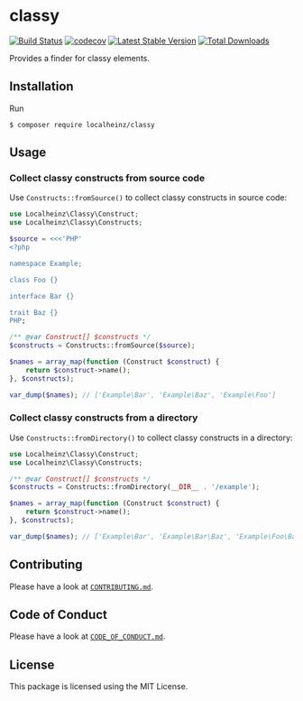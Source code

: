 # classy

[![Build Status](https://travis-ci.org/localheinz/classy.svg?branch=master)](https://travis-ci.org/localheinz/classy)
[![codecov](https://codecov.io/gh/localheinz/classy/branch/master/graph/badge.svg)](https://codecov.io/gh/localheinz/classy)
[![Latest Stable Version](https://poser.pugx.org/localheinz/classy/v/stable)](https://packagist.org/packages/localheinz/classy)
[![Total Downloads](https://poser.pugx.org/localheinz/classy/downloads)](https://packagist.org/packages/localheinz/classy)

Provides a finder for classy elements.

## Installation

Run

```
$ composer require localheinz/classy
```


## Usage

### Collect classy constructs from source code

Use `Constructs::fromSource()` to collect classy constructs in source code:

```php
use Localheinz\Classy\Construct;
use Localheinz\Classy\Constructs;

$source = <<<'PHP'
<?php

namespace Example;

class Foo {}

interface Bar {}

trait Baz {}
PHP;

/** @var Construct[] $constructs */
$constructs = Constructs::fromSource($source);

$names = array_map(function (Construct $construct) {
    return $construct->name();
}, $constructs);

var_dump($names); // ['Example\Bar', 'Example\Baz', 'Example\Foo']
```

### Collect classy constructs from a directory

Use `Constructs::fromDirectory()` to collect classy constructs in a directory:

```php
use Localheinz\Classy\Construct;
use Localheinz\Classy\Constructs;

/** @var Construct[] $constructs */
$constructs = Constructs::fromDirectory(__DIR__ . '/example');

$names = array_map(function (Construct $construct) {
    return $construct->name();
}, $constructs);

var_dump($names); // ['Example\Bar', 'Example\Bar\Baz', 'Example\Foo\Bar\Baz']
```

## Contributing

Please have a look at [`CONTRIBUTING.md`](.github/CONTRIBUTING.md).

## Code of Conduct

Please have a look at [`CODE_OF_CONDUCT.md`](.github/CODE_OF_CONDUCT.md).

## License

This package is licensed using the MIT License.
